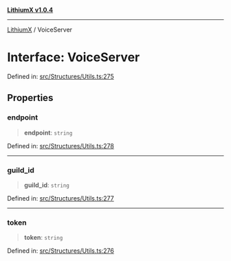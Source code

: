 [**LithiumX v1.0.4**](../README.md)

***

[LithiumX](../globals.md) / VoiceServer

# Interface: VoiceServer

Defined in: [src/Structures/Utils.ts:275](https://github.com/anantix-network/LithiumX/blob/1ee801f60507a40b0e1da1b728c5a61e34ba8699/src/Structures/Utils.ts#L275)

## Properties

### endpoint

> **endpoint**: `string`

Defined in: [src/Structures/Utils.ts:278](https://github.com/anantix-network/LithiumX/blob/1ee801f60507a40b0e1da1b728c5a61e34ba8699/src/Structures/Utils.ts#L278)

***

### guild\_id

> **guild\_id**: `string`

Defined in: [src/Structures/Utils.ts:277](https://github.com/anantix-network/LithiumX/blob/1ee801f60507a40b0e1da1b728c5a61e34ba8699/src/Structures/Utils.ts#L277)

***

### token

> **token**: `string`

Defined in: [src/Structures/Utils.ts:276](https://github.com/anantix-network/LithiumX/blob/1ee801f60507a40b0e1da1b728c5a61e34ba8699/src/Structures/Utils.ts#L276)
